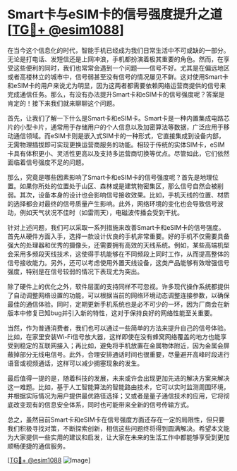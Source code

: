 # Smart卡与eSIM卡的信号强度提升之道[[TG💪+ @esim1088](https://t.me/s/esim1088)]

在当今这个信息化的时代，智能手机已经成为我们日常生活中不可或缺的一部分。无论是打电话、发短信还是上网冲浪，手机都扮演着极其重要的角色。然而，在享受这些便利的同时，我们也常常会遇到一个问题——信号不好。尤其是在偏远地区或者高楼林立的城市中，信号弱甚至没有信号的情况屡见不鲜。这对使用Smart卡和eSIM卡的用户来说尤为明显，因为这两者都需要依赖网络运营商提供的信号来完成通信任务。那么，有没有办法提升Smart卡和eSIM卡的信号强度呢？答案是肯定的！接下来我们就来聊聊这个问题。

首先，让我们了解一下什么是Smart卡和eSIM卡。Smart卡是一种内置集成电路芯片的小型卡片，通常用于存储用户的个人信息以及加密算法等数据，广泛应用于移动通信领域。而eSIM卡则是嵌入式SIM卡的一种形式，它直接集成到设备内部，无需物理插拔即可实现更换运营商服务的功能。相较于传统的实体SIM卡，eSIM卡具有体积更小、灵活性更高以及支持多运营商切换等优点。尽管如此，它们依然面临着信号强度不足的问题。

那么，究竟是哪些因素影响了Smart卡和eSIM卡的信号强度呢？首先是地理位置。如果你所处的位置处于山区、森林或是建筑物密集区，那么信号自然会被削弱。其次，设备本身的设计也会影响信号接收效果。比如，手机天线的位置、材质的选择都会对最终的信号质量产生影响。此外，网络环境的变化也会导致信号波动，例如天气状况不佳时（如雷雨天），电磁波传播会受到干扰。

针对上述问题，我们可以采取一系列措施来改善Smart卡和eSIM卡的信号强度。首先从硬件方面入手，选择一款设计优良的手机非常重要。好的手机不仅需要具备强大的处理器和优秀的摄像头，还需要拥有高效的天线系统。例如，某些高端机型会采用多频段天线技术，这使得手机能够在不同频段上同时工作，从而提高整体的信号接收能力。另外，还可以考虑使用外置天线设备，这类产品能够有效增强信号强度，特别是在信号较弱的情况下表现尤为突出。

除了硬件上的优化之外，软件层面的支持同样不可忽视。许多现代操作系统都提供了自动调整网络设置的功能，可以根据当前的网络环境动态调整连接参数，以确保最佳的通信体验。同时，定期更新手机系统也是必不可少的一环，因为厂商会在新版本中修复已知bug并引入新的特性，这对于保持良好的网络性能至关重要。

当然，作为普通消费者，我们也可以通过一些简单的方法来提升自己的信号体验。比如，在家里安装Wi-Fi信号放大器，这样即使在没有蜂窝网络覆盖的地方也能享受到稳定的互联网接入；再比如，避免将手机放置在金属物体附近，因为金属会屏蔽掉部分无线电信号。此外，合理安排通话时间也很重要，尽量避开高峰时段进行语音或视频通话，这样可以减少拥塞现象的发生。

最后值得一提的是，随着科技的发展，未来或许会出现更加先进的解决方案来解决这一难题。比如，基于人工智能算法的智能路由技术，它可以实时监测周围环境，并根据实际情况为用户提供最优路径选择；又或者是量子通信技术的应用，它将彻底改变现有的信息安全体系，同时也可能带来全新的信号传输方式。

总之，虽然目前Smart卡和eSIM卡在信号强度方面还存在一定的局限性，但只要我们积极寻找对策，不断探索创新，相信这些问题终将得到圆满解决。希望本文能为大家提供一些实用的建议和启发，让大家在未来的生活工作中都能够享受到更加顺畅便捷的通信服务。

[[TG💪+ @esim1088](https://t.me/s/esim1088) ![Image](https://i.postimg.cc/4NQfJmqS/Snipaste-2025-05-13-00-14-12.png)]